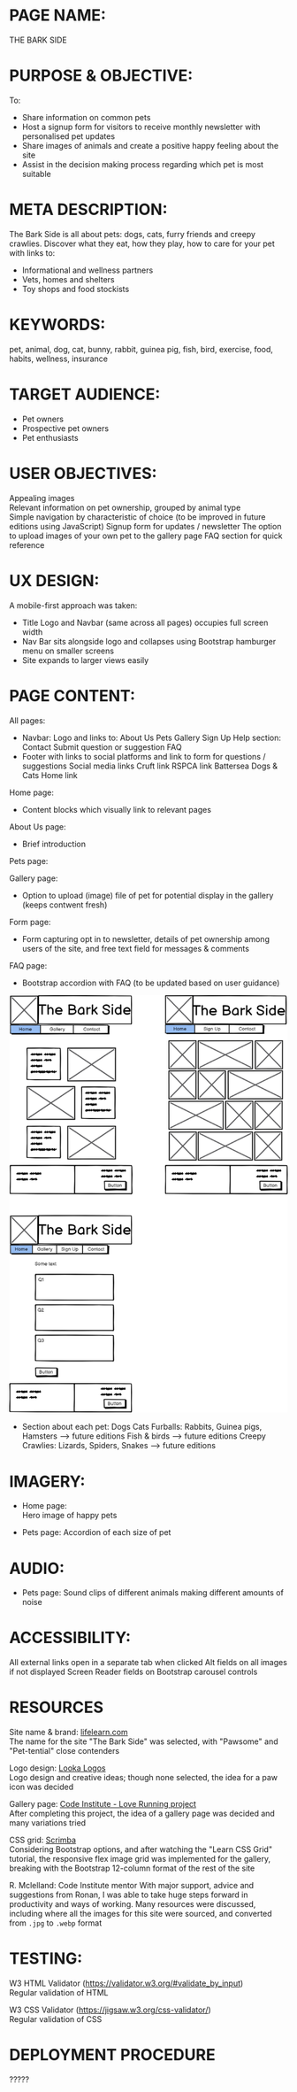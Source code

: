 # PAGE NAME:  
THE BARK SIDE


# PURPOSE & OBJECTIVE:  
To:  
* Share information on common pets  
* Host a signup form for visitors to receive monthly newsletter with personalised pet updates  
* Share images of animals and create a positive happy feeling about the site  
* Assist in the decision making process regarding which pet is most suitable


# META DESCRIPTION:  
The Bark Side is all about pets: dogs, cats, furry friends and creepy crawlies. Discover what they eat, how they play, how to care for your pet with links to:  
* Informational and wellness partners  
* Vets, homes and shelters
* Toy shops and food stockists


# KEYWORDS:  
pet, animal, dog, cat, bunny, rabbit, guinea pig, fish, bird, exercise, food, habits, wellness, insurance


# TARGET AUDIENCE:  
- Pet owners
- Prospective pet owners
- Pet enthusiasts


# USER OBJECTIVES:  
Appealing images  
Relevant information on pet ownership, grouped by animal type  
Simple navigation by characteristic of choice (to be improved in future editions using JavaScript)
Signup form for updates / newsletter
The option to upload images of your own pet to the gallery page
FAQ section for quick reference


# UX DESIGN:  
A mobile-first approach was taken:  
* Title Logo and Navbar (same across all pages) occupies full screen width
* Nav Bar sits alongside logo and collapses using Bootstrap hamburger menu on smaller screens
* Site expands to larger views easily


# PAGE CONTENT:  

All pages:
* Navbar:
  	Logo and links to:
  		About Us
  		Pets
  		Gallery
  		Sign Up
  		Help section:
  			Contact
  			Submit question or suggestion
  			FAQ
* Footer with links to social platforms and link to form  for questions / suggestions
	Social media links
	Cruft link
	RSPCA link
	Battersea Dogs & Cats Home link

Home page:
* Content blocks which visually link to relevant pages

About Us page:
* 	Brief introduction

Pets page:

Gallery page:
* Option to upload (image) file of pet for potential display in the gallery (keeps contwent fresh)

Form page:
* Form capturing opt in to newsletter, details of pet ownership among users of the site, and free text field for messages & comments

FAQ page:
* Bootstrap accordion with FAQ (to be updated based on user guidance)
  
![wireframes](assets/images/TheBarkSide.png)

* Section about each pet:
Dogs
Cats
Furballs: Rabbits, Guinea pigs, Hamsters	-->	future editions
Fish & birds					-->	future editions
Creepy Crawlies: Lizards, Spiders, Snakes	--> 	future editions
			

# IMAGERY:
* Home page:  
	Hero image of happy pets

* Pets page:
  	Accordion of each size of pet

# AUDIO:
* Pets page:
  	Sound clips of different animals making different amounts of noise


# ACCESSIBILITY:  
All external links open in a separate tab when clicked
Alt fields on all images if not displayed
Screen Reader fields on Bootstrap carousel controls


# RESOURCES
Site name & brand: [lifelearn.com](https://www.lifelearn.com/2016/02/24/the-jumbo-reference-list-of-pet-puns/)  
The name for the site "The Bark Side" was selected, with "Pawsome" and "Pet-tential" close contenders

Logo design: [Looka Logos](https://looka.com/editor/144159302)  
Logo design and creative ideas; though none selected, the idea for a paw icon was decided

Gallery page: [Code Institute - Love Running project](https://learn.codeinstitute.net/dashboard)  
After completing this project, the idea of a gallery page was decided and many variations tried
   	
CSS grid: [Scrimba](https://scrimba.com/learn/cssgrid)  
Considering Bootstrap options, and after watching the "Learn CSS Grid" tutorial, the responsive flex image grid was implemented for the gallery, breaking with the Bootstrap 12-column format of the rest of the site

R. Mclelland: Code Institute mentor
With major support, advice and suggestions from Ronan, I was able to take huge steps forward in productivity and ways of working. Many resources were discussed, including where all the images for this site were sourced, and converted from <code>.jpg</code> to <code>.webp</code> format 

# TESTING:  
W3 HTML Validator (https://validator.w3.org/#validate_by_input)  
Regular validation of HTML
  
W3 CSS Validator (https://jigsaw.w3.org/css-validator/)  
Regular validation of CSS

# DEPLOYMENT PROCEDURE
?????
